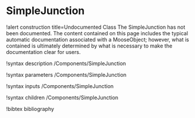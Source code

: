 <!-- MOOSE Documentation Stub: Remove this when content is added. -->

# SimpleJunction

!alert construction title=Undocumented Class
The SimpleJunction has not been documented. The content contained on this page includes the
typical automatic documentation associated with a MooseObject; however, what is contained is
ultimately determined by what is necessary to make the documentation clear for users.

!syntax description /Components/SimpleJunction

!syntax parameters /Components/SimpleJunction

!syntax inputs /Components/SimpleJunction

!syntax children /Components/SimpleJunction

!bibtex bibliography
